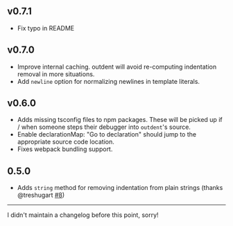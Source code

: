 ## v0.7.1

* Fix typo in README

## v0.7.0

* Improve internal caching.  outdent will avoid re-computing indentation removal in more situations.
* Add `newline` option for normalizing newlines in template literals.

## v0.6.0

* Adds missing tsconfig files to npm packages.  These will be picked up if / when someone steps their debugger into `outdent`'s source.
* Enable declarationMap: "Go to declaration" should jump to the appropriate source code location.
* Fixes webpack bundling support.

## 0.5.0

* Adds `string` method for removing indentation from plain strings (thanks @treshugart [#8](https://github.com/cspotcode/outdent/pull/8))

---

I didn't maintain a changelog before this point, sorry!
